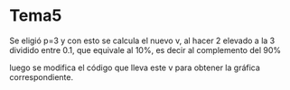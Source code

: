# Tema5
Se eligió p=3 y con esto se calcula el nuevo v, al hacer 2 elevado a la 3 dividido entre 0.1, que equivale al 10%, es decir al complemento del 90%

luego se modifica el código que lleva este v para obtener la gráfica correspondiente.
